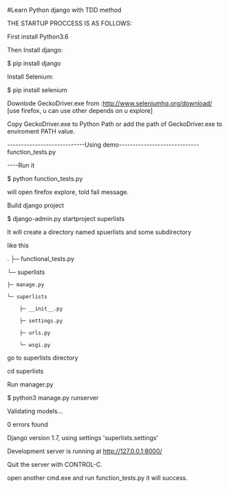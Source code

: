 #Learn Python django with TDD method

THE STARTUP PROCCESS IS AS FOLLOWS:

First install Python3.6

Then Install django: 

$ pip install django

Install Selenium:

$ pip install selenium

Downlode GeckoDriver.exe from :http://www.seleniumhq.org/download/  [use firefox, u can use other depends on u explore]

Copy GeckoDriver.exe to Python Path  or add the path of GeckoDriver.exe to enviroment PATH value.

----------------------------Using demo-----------------------------
function_tests.py

----Run it 

$ python function_tests.py

will open firefox explore, told fail message.

Build django project

$ django-admin.py startproject superlists

It will create a directory named spuerlists and some subdirectory

like this 

.
├─ functional_tests.py

└─ superlists

    ├─ manage.py

    └─ superlists

        ├─ __init__.py

        ├─ settings.py

        ├─ urls.py

        └─ wsgi.py


go to superlists directory

cd superlists

Run manager.py

$ python3 manage.py runserver

Validating models...

0 errors found

Django version 1.7, using settings 'superlists.settings'

Development server is running at http://127.0.0.1:8000/

Quit the server with CONTROL-C.

open another cmd.exe and run function_tests.py it will success. 